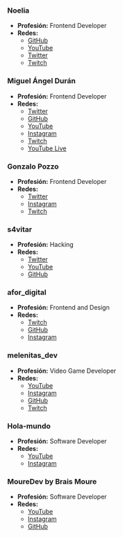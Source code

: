 ### Noelia
- **Profesión:** Frontend Developer
- **Redes:**
  - [GitHub](https://github.com/nsdonato)
  - [YouTube](https://www.youtube.com/@vamoacodear)
  - [Twitter](https://twitter.com/vamoacodear)
  - [Twitch](https://www.twitch.tv/vamoacodear)

### Miguel Ángel Durán
- **Profesión:** Frontend Developer
- **Redes:**
  - [Twitter](https://twitter.com/midudev)
  - [GitHub](https://github.com/midudev)
  - [YouTube](https://www.youtube.com/midudev)
  - [Instagram](https://www.instagram.com/midu.dev)
  - [Twitch](https://www.twitch.tv/midudev)
  - [YouTube Live](https://www.youtube.com/midulive)

### Gonzalo Pozzo
- **Profesión:** Frontend Developer
- **Redes:**
  - [Twitter](https://twitter.com/goncy)
  - [Instagram](https://www.instagram.com/goncy.js/)
  - [Twitch](https://www.twitch.tv/goncypozzo)

### s4vitar
- **Profesión:** Hacking
- **Redes:**
  - [Twitter](https://twitter.com/s4vitar)
  - [YouTube](https://www.youtube.com/s4vitar)
  - [GitHub](https://github.com/s4vitar)

### afor_digital
- **Profesión:** Frontend and Design
- **Redes:**
  - [Twitch](https://www.twitch.tv/afor_digital)
  - [GitHub](https://github.com/afordigital)
  - [Instagram](https://www.instagram.com/afor_digital/)

### melenitas_dev
- **Profesión:** Video Game Developer
- **Redes:**
  - [YouTube](https://www.youtube.com/channel/UClXPveoNbntDRXme1kMvmJg)
  - [Instagram](https://www.instagram.com/melenitasdev/?hl=es)
  - [GitHub](https://github.com/MelenitasDev)
  - [Twitch](https://www.twitch.tv/melenitasdev)

### Hola-mundo
- **Profesión:** Software Developer
- **Redes:**
  - [YouTube](https://www.youtube.com/@HolaMundoDev)
  - [Instagram](https://www.instagram.com/academiaholamundo/)

### MoureDev by Brais Moure
- **Profesión:** Software Developer
- **Redes:**
  - [YouTube](https://www.youtube.com/@mouredev)
  - [Instagram](https://www.instagram.com/mouredev)
  - [GitHub](https://github.com/mouredev)